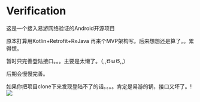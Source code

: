 # Verification
这是一个接入易游网络验证的Android开源项目

原本打算用Kotlin+Retrofit+RxJava  再来个MVP架构写。后来想想还是算了。。累得慌。

暂时只完善登陆接口。。。主要是太懒了。（,,ԾㅂԾ,,）

后期会慢慢完善。

如果你把项目clone下来发现登陆不了的话。。。。肯定是易游的锅，接口又坏了。!![](http://i.imgur.com/FcLmTJ6.png)